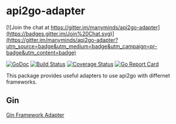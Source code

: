 # api2go-adapter 

[![Join the chat at https://gitter.im/manyminds/api2go-adapter](https://badges.gitter.im/Join%20Chat.svg)](https://gitter.im/manyminds/api2go-adapter?utm_source=badge&utm_medium=badge&utm_campaign=pr-badge&utm_content=badge)

[![GoDoc](https://godoc.org/github.com/manyminds/api2go-adapter?status.svg)](https://godoc.org/github.com/manyminds/api2go-adapter)
[![Build Status](https://travis-ci.org/manyminds/api2go-adapter.svg?branch=master)](https://travis-ci.org/manyminds/api2go-adapter)
[![Coverage Status](https://coveralls.io/repos/manyminds/api2go-adapter/badge.svg?branch=master&service=github)](https://coveralls.io/github/manyminds/api2go-adapter?branch=master)
[![Go Report Card](http://goreportcard.com/badge/manyminds/api2go-adapter)](http://goreportcard.com/report/manyminds/api2go-adapter)

This package provides useful adapters to use api2go with differnet frameworks.

## Gin

[Gin Framework Adapter](https://github.com/manyminds/api2go-adapter/gingonic)